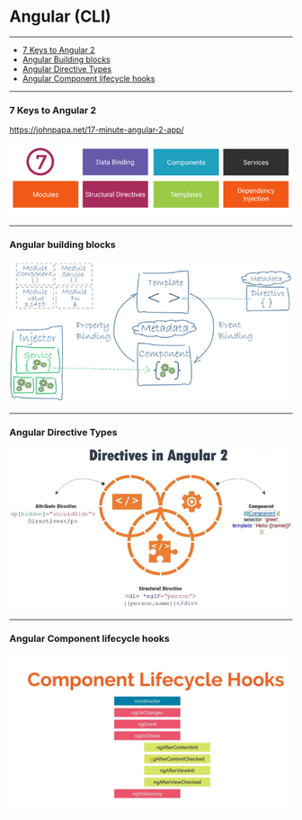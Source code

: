 # Angular (CLI)
---
* [7 Keys to Angular 2](#7-keys-to-angular-2)
* [Angular Building blocks](#angular-building-blocks)
* [Angular Directive Types](#angular-directive-types)
* [Angular Component lifecycle hooks](#angular-component-lifecycle-hooks)

---
### 7 Keys to Angular 2

https://johnpapa.net/17-minute-angular-2-app/

![](./7things.png)

---
### Angular building blocks

![](./building-blocks.png)

---
### Angular Directive Types
![](./directives.png)


---
### Angular Component lifecycle hooks
![](./component-lifecycle-hooks.jpg)
